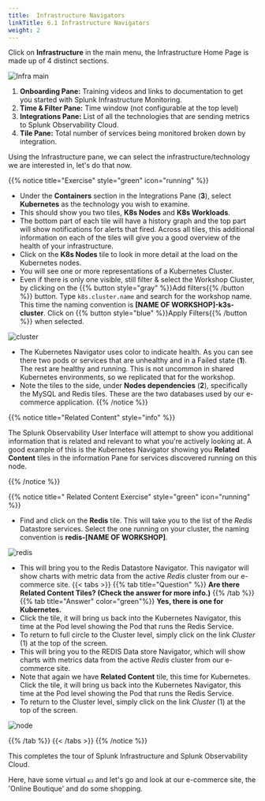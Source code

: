 ```yaml
---
title:  Infrastructure Navigators
linkTitle: 6.1 Infrastructure Navigators
weight: 2
---
```


Click on **Infrastructure** in the main menu, the Infrastructure Home Page is made up of 4 distinct sections.

![Infra main](../images/infrastructure-main.png)

1. **Onboarding Pane:** Training videos and links to documentation to get you started with Splunk Infrastructure Monitoring.
2. **Time & Filter Pane:** Time window (not configurable at the top level)
3. **Integrations Pane:** List of all the technologies that are sending metrics to Splunk Observability Cloud.
4. **Tile Pane:** Total number of services being monitored broken down by integration.

Using the Infrastructure pane, we can select the infrastructure/technology we are interested in, let's do that now.

{{% notice title="Exercise" style="green" icon="running" %}}

* Under the **Containers** section in the Integrations Pane (**3**), select **Kubernetes** as the technology you wish to examine.
* This should show you two tiles, **K8s Nodes** and **K8s Workloads**.
* The bottom part of each tile will have a history graph and the top part will show notifications for alerts that fired. Across all tiles, this additional information on each of the tiles will give you a good overview of the health of your infrastructure.
* Click on the **K8s Nodes** tile to look in more detail at the load on the Kubernetes nodes.
* You will see one or more representations of a Kubernetes Cluster.
* Even if there is only one visible, still filter & select the Workshop Cluster, by clicking on the {{% button style="gray" %}}Add filters{{% /button %}} button. Type `k8s.cluster.name` and search for the workshop name. This time the naming convention is **[NAME OF WORKSHOP]-k3s-cluster**. Click on {{% button style="blue" %}}Apply Filters{{% /button %}} when selected.

![cluster](../images/k8s-cluster.png)

* The Kubernetes Navigator uses color to indicate health. As you can see there two pods or services that are unhealthy and in a Failed state (**1**). The rest are healthy and running. This is not uncommon in shared Kubernetes environments, so we replicated that for the workshop.
* Note the tiles to the side, under **Nodes dependencies** (**2**), specifically the MySQL and Redis tiles. These are the two databases used by our e-commerce application.
{{% /notice %}}

{{% notice title="Related Content" style="info" %}}

The Splunk Observability User Interface will attempt to show you additional information that is related and relevant to what you're actively looking at.
A good example of this is the Kubernetes Navigator showing you **Related Content** tiles in the information Pane for services discovered running on this node.

{{% /notice %}}

{{% notice title=" Related Content Exercise" style="green" icon="running" %}}

* Find and click on the **Redis** tile. This will take you to the list of the *Redis* Datastore services. Select the one running on your cluster, the naming convention is **redis-[NAME OF WORKSHOP]**.

 ![redis](../images/redis-2.png)

* This will bring you to the Redis Datastore Navigator. This navigator will show charts with metric data from the active *Redis* cluster from our e-commerce site.
{{< tabs >}}
{{% tab title="Question" %}}
**Are there Related Content Tiles? (Check the answer for more info.)**
{{% /tab %}}
{{% tab title="Answer" color="green"%}}
**Yes, there is one for Kubernetes.**
* Click the tile, it will bring us back into the Kubernetes Navigator, this time at the Pod level showing the Pod that runs the Redis Service.
* To return to full circle to the Cluster level, simply click on the link *Cluster* (1) at the top of the screen.
* This will bring you to the REDIS Data store Navigator, which will show charts with metrics data from the active *Redis* cluster from our e-commerce site.
* Note that again we have **Related Content** tile, this time for Kubernetes. Click the tile, it will bring us back into the Kubernetes Navigator, this time at the Pod level showing the Pod that runs the Redis Service.
* To return to the Cluster level, simply click on the link *Cluster* (1) at the top of the screen.

 ![node](../images/node-link.png)

{{% /tab %}}
{{< /tabs >}}
{{% /notice %}}
<!-- 
Either move to the next page and run an *optional* but more detailed exercise based on Kubernetes and the data stores used in the *Online Boutique* application or just go shopping! -->

This completes the tour of Splunk Infrastructure and Splunk Observability Cloud.  

Here, have some virtual 💶 and let's go and look at our e-commerce site, the 'Online Boutique' and do some shopping.
